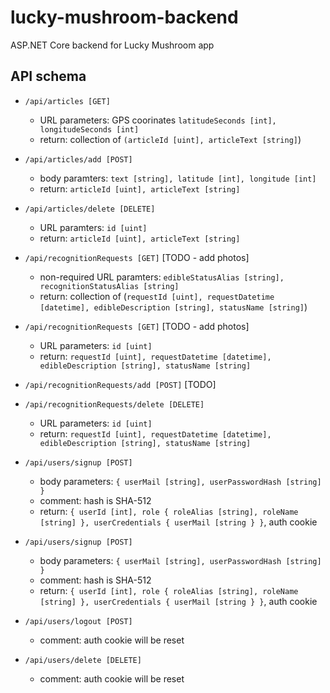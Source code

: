 # lucky-mushroom-backend
ASP.NET Core backend for Lucky Mushroom app

## API schema

- ```/api/articles [GET]```
    - URL parameters: GPS coorinates ```latitudeSeconds [int], longitudeSeconds [int]```
    - return: collection of ```(articleId [uint], articleText [string]```)
- ```/api/articles/add [POST]```
    - body paramters: ```text [string], latitude [int], longitude [int]```
    - return: ```articleId [uint], articleText [string]```
- ```/api/articles/delete [DELETE]```
    - URL paramters: ```id [uint]```
    - return: ```articleId [uint], articleText [string]```

- ```/api/recognitionRequests [GET]``` [TODO - add photos]
    - non-required URL paramters: ```edibleStatusAlias [string], recognitionStatusAlias [string]```
    - return: collection of (```requestId [uint], requestDatetime [datetime], edibleDescription [string], statusName [string]```)
- ```/api/recognitionRequests [GET]``` [TODO - add photos]
    - URL parameters: ```id [uint]```
    - return: ```requestId [uint], requestDatetime [datetime], edibleDescription [string], statusName [string]```
- ```/api/recognitionRequests/add [POST]``` [TODO]
- ```/api/recognitionRequests/delete [DELETE]```
    - URL parameters: ```id [uint]```
    - return: ```requestId [uint], requestDatetime [datetime], edibleDescription [string], statusName [string]```

- ```/api/users/signup [POST]```
    - body parameters: ```{ userMail [string], userPasswordHash [string] }```
    - comment: hash is SHA-512
    - return: ```{ userId [int], role { roleAlias [string], roleName [string] }, userCredentials { userMail [string } }```, auth cookie
- ```/api/users/signup [POST]```
    - body parameters: ```{ userMail [string], userPasswordHash [string] }```
    - comment: hash is SHA-512
    - return: ```{ userId [int], role { roleAlias [string], roleName [string] }, userCredentials { userMail [string } }```, auth cookie
- ```/api/users/logout [POST]```
    - comment: auth cookie will be reset
- ```/api/users/delete [DELETE]```
    - comment: auth cookie will be reset
